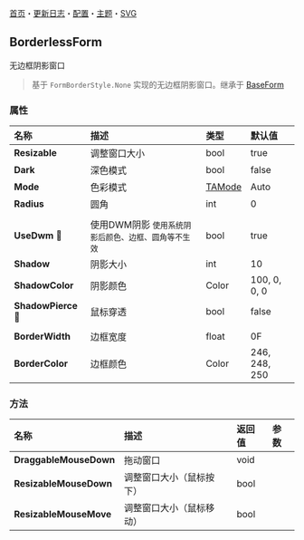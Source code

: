 ﻿[首页](../Home.md)・[更新日志](../UpdateLog.md)・[配置](../Config.md)・[主题](../Theme.md)・[SVG](../SVG.md)

## BorderlessForm

无边框阴影窗口

> 基于 `FormBorderStyle.None` 实现的无边框阴影窗口。继承于 [BaseForm](BaseForm)

### 属性

名称 | 描述 | 类型 | 默认值 |
:--|:--|:--|:--|
**Resizable** | 调整窗口大小 | bool | true |
**Dark** | 深色模式 | bool | false |
**Mode** | 色彩模式 | [TAMode](../Control/Enum.md#tamode) | Auto |
**Radius** | 圆角 | int | 0 |
||||
**UseDwm** 🔴 | 使用DWM阴影 `使用系统阴影后颜色、边框、圆角等不生效` | bool | true |
**Shadow** | 阴影大小 | int | 10 |
**ShadowColor** | 阴影颜色 | Color | 100, 0, 0, 0 |
**ShadowPierce** 🔴 | 鼠标穿透 | bool | false |
||||
**BorderWidth** | 边框宽度 | float | 0F |
**BorderColor** | 边框颜色 | Color | 246, 248, 250 |

### 方法

名称 | 描述 | 返回值 | 参数 |
:--|:--|:--|:--|
**DraggableMouseDown** | 拖动窗口 | void ||
**ResizableMouseDown** | 调整窗口大小（鼠标按下） | bool ||
**ResizableMouseMove** | 调整窗口大小（鼠标移动） | bool ||